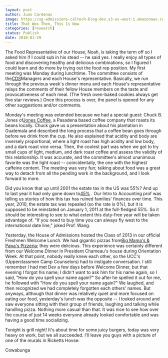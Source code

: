 ```yaml
---
layout: post
author: Juan Cardenas
image: https://ug-admissions-caltech-blog-dev.s3-us-west-1.amazonaws.com/old_pictures/caltech_as_it_happens/6a0105349b8251970b012877234c85970c.jpg
title: That Was Then, This Is Now
categories: [research]
status: Publish
date: 2010-01-29
---
```



The Food Representative of our House, Noah, is taking the term off so I asked him if I could sub in his stead -- he said yes. I really enjoy all types of food and discovering healthy and delicious combinations, so I figured I could learn and do more by trying out the food rep position. My first meeting was Monday during lunchtime. The committee consists of the<a href="https://dining.caltech.edu/students/">CDS</a>Managers and each House's representative. Basically, we run through the previous week's dinner menu and each House's representative relays the comments of their fellow House members on the taste and provocativeness of each meal. (The fresh oven-baked cookies always get five star reviews.) Once this process is over, the panel is opened for any other suggestions and/or comments.

Monday's meeting was extended because we had a special guest: Chuck B. Jones of<a href="https://www.thebestcoffee.com/" target="_blank">Jones Coffee</a>, a Pasadena based coffee company that roasts its beans locally. Chuck gave us a presentation about his plantation in Guatemala and described the long process that a coffee bean goes through before we drink from the cup. He also explained that acidity and body are inversely proportional, where a light roast has high acidity and low body, and a dark roast vice versa. Then, the coolest part was when we got to try small cups of light, medium, and dark roast coffee and assess the validity of this relationship. It was accurate, and the committee's almost unanimous favorite was the light roast -- coincidentally, the one with the highest caffeine content. The meeting was very fun; talking about food was a great way to detach from all the pending work in the background, and I look forward to more.

Did you know that up until 2001 the estate tax in the US was 55%? And up to last year it had only gone down to<a href="https://en.wikipedia.org/wiki/Estate_tax_in_the_United_States" target="_blank">45%</a> . Our Intro to Accounting prof was telling us stories of how this tax has ruined families' finances over time. This year, 2010, the estate tax was repealed (so the rate is 0%), but it is supposed to be reinstated on January 1, 2011 at the full-fledged 55%. So it should be interesting to see to what extent this duty-free year will be taken advantage of. "If you need to buy time you can always fly west to the international date line," joked Prof. Wang.

Yesterday, the House of Admissions hosted the Class of 2013 in our official Freshmen Welcome Lunch. We had gigantic pizzas from<a href="https://36pizza.com/?page=42" target="_blank">Big Mama's &amp; Papa's Pizzeria</a>; they were delicious. This experience was certainly different from our Welcome Dinner in President Chameau's house during Orientation Week. At that point, nobody really knew each other, so the UCC's (Upperclassmen Camp Counselors) had to instigate conversation. I still remember I had met Dev a few days before Welcome Dinner, but that evening I forgot his name; I didn't want to ask him for his name again, so I said, "How do you spell your name again?" So after he spelled it out for me, he followed with "How do you spell your name again?" We laughed, and then recognized we had completely forgotten each others' names. But anyways, although that dinner was relatively quiet and more focused on eating our food, yesterday's lunch was the opposite -- I looked around and saw everyone sitting with their group of friends, laughing and talking while handling pizza. Nothing more casual than that. It was nice to see how over the course of just 14 weeks everyone already looked comfortable and was having a good time socializing.

Tonight is grill night! It's about time for some juicy burgers, today was very heavy on work, but we all succeeded. I'll leave you guys with a picture of one of the murals in Ricketts Hovse:

Cowabunga

